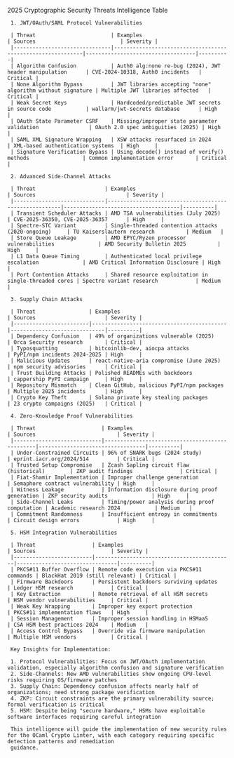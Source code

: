 2025 Cryptographic Security Threats Intelligence Table

     1. JWT/OAuth/SAML Protocol Vulnerabilities

     | Threat                        | Examples                                                   | Sources                           | Severity |
     |-------------------------------|------------------------------------------------------------|-----------------------------------|----------|
     | Algorithm Confusion           | Auth0 alg:none re-bug (2024), JWT header manipulation      | CVE-2024-10318, Auth0 incidents   | Critical |
     | None Algorithm Bypass         | JWT libraries accepting "none" algorithm without signature | Multiple JWT libraries affected   | Critical |
     | Weak Secret Keys              | Hardcoded/predictable JWT secrets in source code           | wallarm/jwt-secrets database      | High     |
     | OAuth State Parameter CSRF    | Missing/improper state parameter validation                | OAuth 2.0 spec ambiguities (2025) | High     |
     | SAML XML Signature Wrapping   | XSW attacks resurfaced in 2024                             | XML-based authentication systems  | High     |
     | Signature Verification Bypass | Using decode() instead of verify() methods                 | Common implementation error       | Critical |

     2. Advanced Side-Channel Attacks

     | Threat                      | Examples                                              | Sources                             | Severity |
     |-----------------------------|-------------------------------------------------------|-------------------------------------|----------|
     | Transient Scheduler Attacks | AMD TSA vulnerabilities (July 2025)                   | CVE-2025-36350, CVE-2025-36357      | High     |
     | Spectre-STC Variant         | Single-threaded contention attacks (2020-ongoing)     | TU Kaiserslautern research          | Medium   |
     | Store Queue Leakage         | AMD EPYC/Ryzen processor vulnerabilities              | AMD Security Bulletin 2025          | High     |
     | L1 Data Queue Timing        | Authenticated local privilege escalation              | AMD Critical Information Disclosure | High     |
     | Port Contention Attacks     | Shared resource exploitation in single-threaded cores | Spectre variant research            | Medium   |

     3. Supply Chain Attacks

     | Threat                 | Examples                                  | Sources                      | Severity |
     |------------------------|-------------------------------------------|------------------------------|----------|
     | Dependency Confusion   | 49% of organizations vulnerable (2025)    | Orca Security research       | Critical |
     | Typosquatting          | bitcoinlib-dev, aiocpa attacks            | PyPI/npm incidents 2024-2025 | High     |
     | Malicious Updates      | react-native-aria compromise (June 2025)  | npm security advisories      | Critical |
     | Trust Building Attacks | Polished READMEs with backdoors           | cappership PyPI campaign     | High     |
     | Repository Mismatch    | Clean GitHub, malicious PyPI/npm packages | Multiple 2025 incidents      | High     |
     | Crypto Key Theft       | Solana private key stealing packages      | 23 crypto campaigns (2025)   | Critical |

     4. Zero-Knowledge Proof Vulnerabilities

     | Threat                     | Examples                                       | Sources                          | Severity |
     |----------------------------|------------------------------------------------|----------------------------------|----------|
     | Under-Constrained Circuits | 96% of SNARK bugs (2024 study)                 | eprint.iacr.org/2024/514         | Critical |
     | Trusted Setup Compromise   | Zcash Sapling circuit flaw (historical)        | ZKP audit findings               | Critical |
     | Fiat-Shamir Implementation | Improper challenge generation                  | Semaphore contract vulnerability | High     |
     | Witness Leakage            | Information disclosure during proof generation | ZKP security audits              | High     |
     | Side-Channel Leaks         | Timing/power analysis during proof computation | Academic research 2024           | Medium   |
     | Commitment Randomness      | Insufficient entropy in commitments            | Circuit design errors            | High     |

     5. HSM Integration Vulnerabilities

     | Threat                  | Examples                                   | Sources                        | Severity |
     |-------------------------|--------------------------------------------|--------------------------------|----------|
     | PKCS#11 Buffer Overflow | Remote code execution via PKCS#11 commands | BlackHat 2019 (still relevant) | Critical |
     | Firmware Backdoors      | Persistent backdoors surviving updates     | Ledger HSM research            | Critical |
     | Key Extraction          | Remote retrieval of all HSM secrets        | HSM vendor vulnerabilities     | Critical |
     | Weak Key Wrapping       | Improper key export protection             | PKCS#11 implementation flaws   | High     |
     | Session Management      | Improper session handling in HSMaaS        | CSA HSM best practices 2024    | Medium   |
     | Access Control Bypass   | Override via firmware manipulation         | Multiple HSM vendors           | Critical |

     Key Insights for Implementation:

     1. Protocol Vulnerabilities: Focus on JWT/OAuth implementation validation, especially algorithm confusion and signature verification
     2. Side-Channels: New AMD vulnerabilities show ongoing CPU-level risks requiring OS/firmware patches
     3. Supply Chain: Dependency confusion affects nearly half of organizations; need strong package verification
     4. ZKP: Circuit constraints are the primary vulnerability source; formal verification is critical
     5. HSM: Despite being "secure hardware," HSMs have exploitable software interfaces requiring careful integration

     This intelligence will guide the implementation of new security rules for the OCaml Crypto Linter, with each category requiring specific detection patterns and remediation
     guidance.

